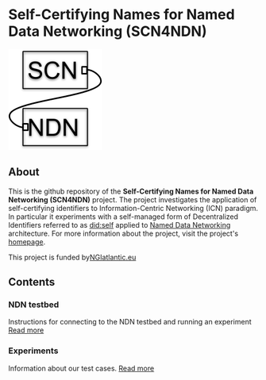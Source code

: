# Self-Certifying Names for Named Data Networking (SCN4NDN)
![Logo](doc/scn4ndn.png)

## About
This is the github repository of the **Self-Certifying Names for Named Data Networking
(SCN4NDN)** project. The project investigates the application of self-certifying identifiers to
Information-Centric Networking (ICN) paradigm. In particular it experiments with a self-managed
form of Decentralized Identifiers referred to as [did:self](https://github.com/mmlab-aueb/did-self)
applied to [Named Data Networking](https://named-data.net) architecture. For more information about
the project, visit the project's [homepage](https://mm.aueb.gr/projects/scnforndn). 

This project is funded by[NGIatlantic.eu](https://ngiatlantic.eu/about-ngiatlanticeu-initiative)
## Contents
### NDN testbed
Instructions for connecting to the NDN testbed and running an experiment [Read more](ndn-testbed/) 

### Experiments
Information about our test cases. [Read more](experiments/) 